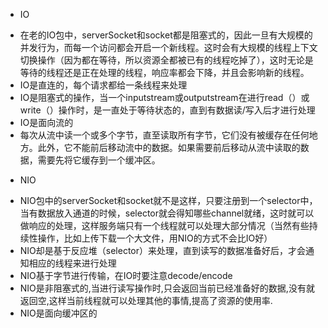+ IO
- 在老的IO包中，serverSocket和socket都是阻塞式的，因此一旦有大规模的并发行为，而每一个访问都会开启一个新线程。这时会有大规模的线程上下文切换操作（因为都在等待，所以资源全都被已有的线程吃掉了），这时无论是等待的线程还是正在处理的线程，响应率都会下降，并且会影响新的线程。
- IO是直连的，每个请求都给一条线程来处理
- IO是阻塞式的操作，当一个inputstream或outputstream在进行read（）或write（）操作时，是一直处于等待状态的，直到有数据读/写入后才进行处理
- IO是面向流的
- 每次从流中读一个或多个字节，直至读取所有字节，它们没有被缓存在任何地方。此外，它不能前后移动流中的数据。如果需要前后移动从流中读取的数据，需要先将它缓存到一个缓冲区。 



+ NIO
- NIO包中的serverSocket和socket就不是这样，只要注册到一个selector中，当有数据放入通道的时候，selector就会得知哪些channel就绪，这时就可以做响应的处理，这样服务端只有一个线程就可以处理大部分情况（当然有些持续性操作，比如上传下载一个大文件，用NIO的方式不会比IO好）
- NIO却是基于反应堆（selector）来处理，直到读写的数据准备好后，才会通知相应的线程来进行处理
- NIO基于字节进行传输，在IO时要注意decode/encode
- NIO是非阻塞式的,当进行读写操作时,只会返回当前已经准备好的数据,没有就返回空,这样当前线程就可以处理其他的事情,提高了资源的使用率.
- NIO是面向缓冲区的
